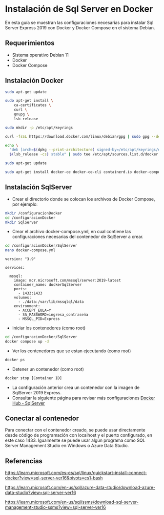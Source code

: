 # Instalación de Sql Server en Docker

En esta guía se muestran las configuraciones necesarias para instalar Sql Server Express 2019 con Docker y Docker Compose en el sistema Debian.

## Requerimientos
- Sistema operativo Debian 11
- Docker
- Docker Compose

## Instalación Docker

```bash
sudo apt-get update

sudo apt-get install \
    ca-certificates \
    curl \
    gnupg \
    lsb-release
```

```bash
sudo mkdir -p /etc/apt/keyrings

curl -fsSL https://download.docker.com/linux/debian/gpg | sudo gpg --dearmor -o /etc/apt/keyrings/docker.gpg
```

```bash
echo \
  "deb [arch=$(dpkg --print-architecture) signed-by=/etc/apt/keyrings/docker.gpg] https://download.docker.com/linux/debian \
  $(lsb_release -cs) stable" | sudo tee /etc/apt/sources.list.d/docker.list > /dev/null
```

```bash
sudo apt-get update
```

```bash
sudo apt-get install docker-ce docker-ce-cli containerd.io docker-compose-plugin
```

## Instalación SqlServer

- Crear el directorio donde se colocan los archivos de Docker Compose, por ejemplo:

```bash
mkdir /configuracionDocker
cd /configuracionDocker
mkdir SqlServer
```

- Crear el archivo docker-compose.yml, en cual contiene las configuraciones necesarias del contenedor de SqlServer a crear.

```bash
cd /configuracionDocker/SqlServer
nano docker-compose.yml
```

```nano
version: "3.9"

services:

  mssql:
    image: mcr.microsoft.com/mssql/server:2019-latest
    container_name: dockerSqlServer
    ports:
      - 1433:1433
    volumes:
      - ./data:/var/lib/mssqlql/data
    environment:
      - ACCEPT_EULA=Y
      - SA_PASSWORD=ingresa_contraseña
      - MSSQL_PID=Express
```

- Iniciar los contenedores (como root)
```bash
cd /configuracionDocker/SqlServer
docker compose up -d
```

- Ver los contenedores que se estan ejecutando (como root)
```bash
docker ps
```
- Detener un contenedor (como root)
```bash
docker stop [Container ID]
```

- La configuración anterior crea un contenedor con la imagen de SqlServer 2019 Express.
- Consultar la siguiente página para revisar más configuraciones [Docker Hub - SqlServer](https://hub.docker.com/_/microsoft-mssql-server)

## Conectar al contenedor
Para conectar con el contenedor creado, se puede usar directamente desde código de programación con localhost y el puerto configurado, en este caso 1433.
Igualmente se puede usar algún programa como SQL Server Management Studio en Windows o Azure Data Studio.

## Referencias

https://learn.microsoft.com/es-es/sql/linux/quickstart-install-connect-docker?view=sql-server-ver16&pivots=cs1-bash

https://learn.microsoft.com/en-us/sql/azure-data-studio/download-azure-data-studio?view=sql-server-ver16

https://learn.microsoft.com/en-us/sql/ssms/download-sql-server-management-studio-ssms?view=sql-server-ver16
